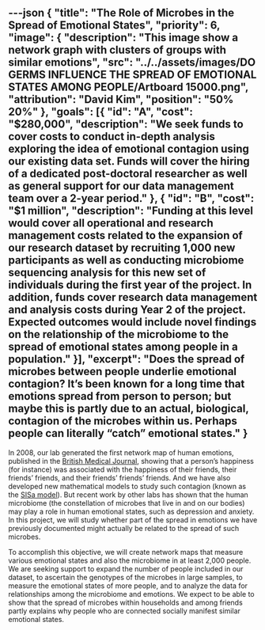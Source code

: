 ---json
{
  "title": "The Role of Microbes in the Spread of Emotional States",
  "priority": 6,
  "image": {
    "description": "This image show a network graph with clusters of groups with similar emotions",
    "src": "../../assets/images/DO GERMS INFLUENCE THE SPREAD OF EMOTIONAL STATES AMONG PEOPLE/Artboard 15000.png",
    "attribution": "David Kim",
    "position": "50% 20%"
  },
  "goals": [{
    "id": "A",
    "cost": "$280,000",
    "description": "We seek funds to cover costs to conduct in-depth analysis exploring the idea of emotional contagion using our existing data set. Funds will cover the hiring of a dedicated post-doctoral researcher as well as general support for our data management team over a 2-year period."
  }, {
    "id": "B",
    "cost": "$1 million",
    "description": "Funding at this level would cover all operational and research management costs related to the expansion of our research dataset by recruiting 1,000 new participants as well as conducting microbiome sequencing analysis for this new set of individuals during the first year of the project. In addition, funds cover research data management and analysis costs during Year 2 of the project. Expected outcomes would include novel findings on the relationship of the microbiome to the spread of emotional states among people in a population."
  }],
  "excerpt": "Does the spread of microbes between people underlie emotional contagion? It’s been known for a long time that emotions spread from person to person; but maybe this is partly due to an actual, biological, contagion of the microbes within us. Perhaps people can literally “catch” emotional states."
}
---

In 2008, our lab generated the first network map of human emotions, published in the [British Medical Journal][2008 BMJ], showing that a person’s happiness (for instance) was associated with the happiness of their friends, their friends’ friends, and their friends’ friends’ friends.  And we have also developed new mathematical models to study such contagion (known as the [SISa model]). But recent work by other labs has shown that the human microbiome (the constellation of microbes that live in and on our bodies) may play a role in human emotional states, such as depression and anxiety.  In this project, we will study whether part of the spread in emotions we have previously documented might actually be related to the spread of such microbes.

To accomplish this objective, we will create network maps that measure various emotional states and also the microbiome in at least 2,000 people.  We are seeking support to expand the number of people included in our dataset, to ascertain the genotypes of the microbes in large samples, to measure the emotional states of more people, and to analyze the data for relationships among the microbiome and emotions. We expect to be able to show that the spread of microbes within households and among friends partly explains why people who are connected socially manifest similar emotional states.

[2008 BMJ]: http://humannaturelab.net/publications/dynamic-spread-of-happiness-in-a-large-social-network-longitudinal-analysis-over-20-years-in-the-framingham-heart-study
[SISa model]: http://humannaturelab.net/publications/emotions-as-infectious-diseases-in-a-large-social-network-the-sisa-model